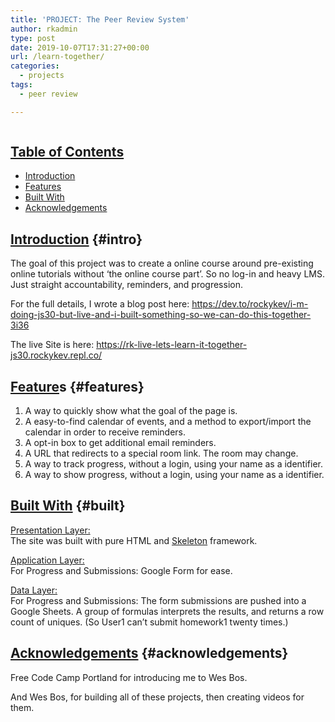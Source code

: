 ```yaml
---
title: 'PROJECT: The Peer Review System'
author: rkadmin
type: post
date: 2019-10-07T17:31:27+00:00
url: /learn-together/
categories:
  - projects
tags:
  - peer review

---
```

<figure class="wp-block-image alignwide"><img src="http://rockykevnov2019v2.local//wp-content/uploads/2019/10/lets-learn-1024x439.png" alt="" class="wp-image-464" srcset="http://rockykevnov2019v2.local/wp-content/uploads/2019/10/lets-learn-1024x439.png 1024w, http://rockykevnov2019v2.local/wp-content/uploads/2019/10/lets-learn-300x128.png 300w, http://rockykevnov2019v2.local/wp-content/uploads/2019/10/lets-learn-768x329.png 768w, http://rockykevnov2019v2.local/wp-content/uploads/2019/10/lets-learn.png 1366w" sizes="(max-width: 1024px) 100vw, 1024px" /></figure> 

## <u>Table of Contents</u>

  * [Introduction][1]
  * [Features][2]
  * [Built With][3]
  * [Acknowledgements][4]

## <u>Introduction</u> {#intro}

The goal of this project was to create a online course around pre-existing online tutorials without &#8216;the online course part&#8217;. So no log-in and heavy LMS. Just straight accountability, reminders, and progression.

For the full details, I wrote a blog post here: <https://dev.to/rockykev/i-m-doing-js30-but-live-and-i-built-something-so-we-can-do-this-together-3i36>

The live Site is here: <https://rk-live-lets-learn-it-together-js30.rockykev.repl.co/>

## <u>Feature</u>s {#features}

  1. A way to quickly show what the goal of the page is. 
  2. A easy-to-find calendar of events, and a method to export/import the calendar in order to receive reminders.
  3. A opt-in box to get additional email reminders.
  4. A URL that redirects to a special room link. The room may change.
  5. A way to track progress, without a login, using your name as a identifier. 
  6. A way to show progress, without a login, using your name as a identifier.

## <u>Built With</u> {#built}



<u>Presentation Layer: </u>  
The site was built with pure HTML and [Skeleton][5] framework.

<u>Application Layer: </u>  
For Progress and Submissions: Google Form for ease.

<u>Data Layer: </u>  
For Progress and Submissions: The form submissions are pushed into a Google Sheets. A group of formulas interprets the results, and returns a row count of uniques. (So User1 can&#8217;t submit homework1 twenty times.)

## <u>Acknowledgements</u> {#acknowledgements}

Free Code Camp Portland for introducing me to Wes Bos. 

And Wes Bos, for building all of these projects, then creating videos for them.

 [1]: #intro
 [2]: #features
 [3]: #built
 [4]: #acknowledgements
 [5]: http://getskeleton.com/